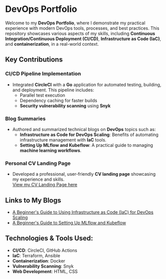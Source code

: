 # DevOps Portfolio

Welcome to my **DevOps Portfolio**, where I demonstrate my practical experience with modern DevOps tools, processes, and best practices. This repository showcases various aspects of my skills, including **Continuous Integration/Continuous Deployment (CI/CD)**, **Infrastructure as Code (IaC)**, and **containerization**, in a real-world context.

## Key Contributions

### CI/CD Pipeline Implementation
- Integrated **CircleCI** with a **Go** application for automated testing, building, and deployment. This pipeline includes:
  - Parallel test execution
  - Dependency caching for faster builds
  - **Security vulnerability scanning** using **Snyk**

### Blog Summaries
- Authored and summarized technical blogs on **DevOps** topics such as:
  - **Infrastructure as Code for DevOps Scaling**: Benefits of automating infrastructure management with **IaC** tools.
  - **Setting Up MLflow and Kubeflow**: A practical guide to managing **machine learning workflows**.

### Personal CV Landing Page
- Developed a professional, user-friendly **CV landing page** showcasing my experience and skills.  
  [View my CV Landing Page here](https://github.com/rimshasd1/DevOps-Course-2024/blob/main/index.html)

## Links to My Blogs
- [A Beginner's Guide to Using Infrastructure as Code (IaC) for DevOps Scaling](https://medium.com/@rimshasyed17/a-beginners-guide-to-using-infrastructure-as-code-iac-for-devops-scaling-277f1246f25e)
- [A Beginner's Guide to Setting Up MLflow and Kubeflow](https://medium.com/@rimshasyed17/a-beginners-guide-to-setting-up-mlflow-and-kubeflow-408dc2483d0e)

## Technologies & Tools Used:
- **CI/CD**: CircleCI, GitHub Actions
- **IaC**: Terraform, Ansible
- **Containerization**: Docker
- **Vulnerability Scanning**: Snyk
- **Web Development**: HTML, CSS
